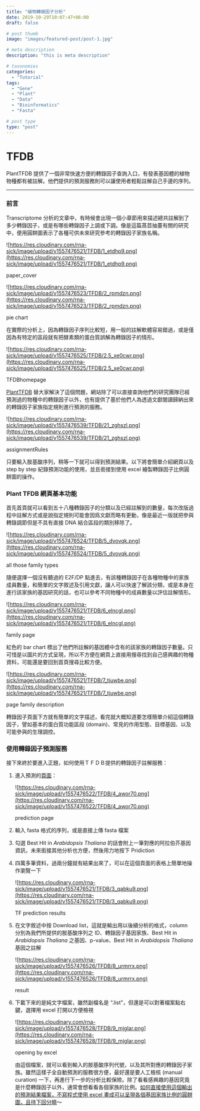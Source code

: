 ```yaml
---
title: "植物轉錄因子分析"
date: 2019-10-29T10:07:47+06:00
draft: false

# post thumb
image: "images/featured-post/post-1.jpg"

# meta description
description: "this is meta description"

# taxonomies
categories:
  - "Tutorial"
tags:
  - "Gene"
  - "Plant"
  - "Data"
  - "Bioinformatics"
  - "Fasta"

# post type
type: "post"
---
```


# TFDB

PlantTFDB 提供了一個非常快速方便的轉錄因子查詢入口，有發表基因體的植物物種都有被註解。他們提供的預測服務則可以讓使用者輕鬆註解自己手邊的序列。

---

### 前言

Transcriptome 分析的文章中，有時候會出現一個小章節用來描述總共註解到了多少轉錄因子，或是有哪些轉錄因子上調或下調。像是這篇萵苣抽薹有關的研究中，便用圓餅圖表示了各種可供未來研究參考的轉錄因子家族名稱。

![https://res.cloudinary.com/rna-sick/image/upload/v1557476521/TFDB/1_etdhp9.png](https://res.cloudinary.com/rna-sick/image/upload/v1557476521/TFDB/1_etdhp9.png)

paper_cover

![https://res.cloudinary.com/rna-sick/image/upload/v1557476523/TFDB/2_rpmdzn.png](https://res.cloudinary.com/rna-sick/image/upload/v1557476523/TFDB/2_rpmdzn.png)

pie chart

在實際的分析上，因為轉錄因子序列比較短，用一般的註解軟體容易錯過，或是僅因為有特定的區段就有把酵素類的蛋白質誤解為轉錄因子的情形。

![https://res.cloudinary.com/rna-sick/image/upload/v1557476525/TFDB/2.5_xe0cwr.png](https://res.cloudinary.com/rna-sick/image/upload/v1557476525/TFDB/2.5_xe0cwr.png)

TFDBhomepage

[PlantTFDB](http://planttfdb.cbi.pku.edu.cn/) 替大家解決了這個問題，網站除了可以直接查詢他們的研究團隊已經預測過的物種中的轉錄因子以外，也有提供了基於他們人為透過文獻閱讀歸納出來的轉錄因子家族指定規則進行預測的服務。

![https://res.cloudinary.com/rna-sick/image/upload/v1557476539/TFDB/21_zghszl.png](https://res.cloudinary.com/rna-sick/image/upload/v1557476539/TFDB/21_zghszl.png)

assignmentRules

只要輸入胺基酸序列，稍等一下就可以得到預測結果。以下將會簡單介紹網頁以及 step by step 紀錄預測功能的使用，並且銜接到使用 excel 繪製轉錄因子比例圓餅圖的操作。

### Plant TFDB 網頁基本功能

首先首頁就可以看到五十八種轉錄因子的分類以及已經註解到的數量，每次改版過程中註解方式或是說指定規則可能會因爲文獻而略有更動，像是最近一版就把參與轉錄調節但是不具有直接 DNA 結合區段的類別移除了。

![https://res.cloudinary.com/rna-sick/image/upload/v1557476524/TFDB/5_dvovqk.png](https://res.cloudinary.com/rna-sick/image/upload/v1557476524/TFDB/5_dvovqk.png)

all those family types

隨便選擇一個沒有聽過的 E2F/DP 點進去，有該種轉錄因子在各種物種中的家族成員數量，和簡單的文字敘述及引用文獻，讓人可以快速了解該分類，或是本身在進行該家族的基因研究的話，也可以參考不同物種中的成員數量以評估註解情形。

![https://res.cloudinary.com/rna-sick/image/upload/v1557476521/TFDB/6_elncgl.png](https://res.cloudinary.com/rna-sick/image/upload/v1557476521/TFDB/6_elncgl.png)

family page

紅色的 bar chart 標出了他們所註解的基因體中含有的該家族的轉錄因子數量。只可惜是以圖片的方式呈現，所以不方便在網頁上直接用搜尋找到自己感興趣的物種資料，可能還是要回到首頁搜尋比較方便。

![https://res.cloudinary.com/rna-sick/image/upload/v1557476521/TFDB/7_tjuwbe.png](https://res.cloudinary.com/rna-sick/image/upload/v1557476521/TFDB/7_tjuwbe.png)

page family description

轉錄因子頁面下方就有簡單的文字描述，看完就大概知道要怎樣簡單介紹這個轉錄因子，譬如基本的蛋白質功能區段 (domain)、常見的作用型態、目標基因、以及可能參與的生理調控。

### 使用轉錄因子預測服務

接下來終於要進入正題，如何使用ＴＦＤＢ提供的轉錄因子註解服務：

1. 進入預測的[頁面](http://planttfdb.cbi.pku.edu.cn/prediction.php)：

    ![https://res.cloudinary.com/rna-sick/image/upload/v1557476522/TFDB/4_awor70.png](https://res.cloudinary.com/rna-sick/image/upload/v1557476522/TFDB/4_awor70.png)

    prediction page

2. 輸入 fasta 格式的序列，或是直接上傳 fasta 檔案
3. 勾選 Best Hit in *Arabidopsis Thaliana* 的話會附上一筆對應的阿拉伯芥基因資訊，未來銜接其他分析也方便，然後用力地按下 Pridiction
4. 四萬多筆資料，過兩分鐘就有結果出來了，可以在這個頁面的表格上簡單地操作瀏覽一下

    ![https://res.cloudinary.com/rna-sick/image/upload/v1557476521/TFDB/3_qabku9.png](https://res.cloudinary.com/rna-sick/image/upload/v1557476521/TFDB/3_qabku9.png)

    TF prediction results

5. 在文字敘述中按 Download list，這就是輸出用以後續分析的格式，column 分別為我們所提供的胺基酸序列之 ID、轉錄因子基因家族、Best Hit in *Arabidopsis Thaliana* 之基因、p-value、Best Hit in *Arabidopsis Thaliana* 基因之註解

    ![https://res.cloudinary.com/rna-sick/image/upload/v1557476526/TFDB/8_urmrrx.png](https://res.cloudinary.com/rna-sick/image/upload/v1557476526/TFDB/8_urmrrx.png)

    result

6. 下載下來的是純文字檔案，雖然副檔名是 “.list”，但還是可以對著檔案點右鍵，選擇用 excel 打開以方便檢視

    ![https://res.cloudinary.com/rna-sick/image/upload/v1557476528/TFDB/9_mjglar.png](https://res.cloudinary.com/rna-sick/image/upload/v1557476528/TFDB/9_mjglar.png)

    opening by excel

    由這個檔案，就可以看到輸入的胺基酸序列代號，以及其所對應的轉錄因子家族。雖然這樣子全自動預測的服務很方便，最好還是要人工檢核 (manual curation) 一下，再進行下一步的分析比較保險。除了看看感興趣的基因究竟是什麼轉錄因子以外，通常會想看看各個家族的比例。[如何直接使用這個輸出的預測結果檔案，不寫程式使用 excel 畫成可以呈現各個基因家族比例的圓餅圖，且待下回分曉](http://rna-sick.me/2019/01/16/split-pie/)～
